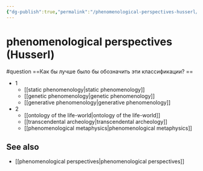 ```yaml
---
{"dg-publish":true,"permalink":"/phenomenological-perspectives-husserl/","dgHomeLink":false,"dgPassFrontmatter":false}
---
```


# phenomenological perspectives (Husserl)
#question ==Как бы лучше было бы обозначить эти классификации? ==

-  1
	- [[static phenomenology|static phenomenology]]
	- [[genetic phenomenology|genetic phenomenology]]
	- [[generative phenomenology|generative phenomenology]]
- 2
	- [[ontology of the life-world|ontology of the life-world]]
	- [[transcendental archeology|transcendental archeology]]
	- [[phenomenological metaphysics|phenomenological metaphysics]]

## See also
- [[phenomenological perspectives|phenomenological perspectives]]
